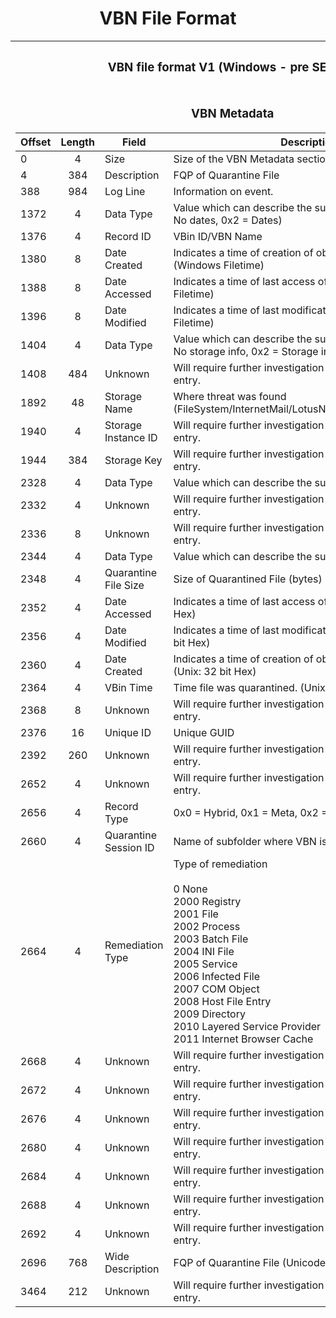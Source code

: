 <style>
h1 {
  text-align: center;
}

h2 {
  text-align: center;
}

h3 {
  text-align: center;
}

h4 {
  text-align: center;
}

h5 {
  text-align: center;
}
</style>

<p>
<h1>VBN File Format</h1>
</p>

<table width="1500">
<tr><th><h3>VBN file format V1 (Windows - pre SEP 12)</h3></th><th><h3>VBN file format V2 (Windows - SEP 12 +)</h3></th><th><h3>VBN file format V2 (Linux - SEP 12 +)</h3></th></tr>
<tr valign="top"><td>

<p align="center">
<h3>VBN Metadata</h3>
</p>

| Offset | Length | Field                 | Description                                                                              |
| ------ | :----: | --------------------- | ---------------------------------------------------------------------------------------- |
| 0      | 4      | Size                  | Size of the VBN Metadata section, 0xe5c                                                  |
| 4      | 384    | Description           | FQP of Quarantine File                                                                   |
| 388    | 984    | Log Line              | Information on event.                                                                    |
| 1372   | 4      | Data Type             | Value which can describe the subsequent data. (0x1 = No dates, 0x2 = Dates)              |
| 1376   | 4      | Record ID             | VBin ID/VBN Name                                                                         |
| 1380   | 8      | Date Created          | Indicates a time of creation of object on the file system. (Windows Filetime)            |
| 1388   | 8      | Date Accessed         | Indicates a time of last access of an object. (Windows Filetime)                         |
| 1396   | 8      | Date Modified         | Indicates a time of last modification of content. (Windows Filetime)                     |
| 1404   | 4      | Data Type             | Value which can describe the subsequent data. (0x0 = No storage info, 0x2 = Storage info |
| 1408   | 484    | Unknown               | Will require further investigation as to the purpose of this entry.                      |
| 1892   | 48     | Storage Name          | Where threat was found (FileSystem/InternetMail/LotusNotes/MicrosoftExchange)            |
| 1940   | 4      | Storage Instance ID   | Will require further investigation as to the purpose of this entry.                      |
| 1944   | 384    | Storage Key           | Will require further investigation as to the purpose of this entry.                      |
| 2328   | 4      | Data Type             | Value which can describe the subsequent data.                                            |
| 2332   | 4      | Unknown               | Will require further investigation as to the purpose of this entry.                      |
| 2336   | 8      | Unknown               | Will require further investigation as to the purpose of this entry.                      |
| 2344   | 4      | Data Type             | Value which can describe the subsequent data.                                            |
| 2348   | 4      | Quarantine File Size  | Size of Quarantined File (bytes)                                                         |
| 2352   | 4      | Date Accessed         | Indicates a time of last access of an object. (Unix: 32 bit Hex)                         |
| 2356   | 4      | Date Modified         | Indicates a time of last modification of content. (Unix: 32 bit Hex)                     |
| 2360   | 4      | Date Created          | Indicates a time of creation of object on the file system. (Unix: 32 bit Hex)            |
| 2364   | 4      | VBin Time             | Time file was quarantined. (Unix: 32 bit Hex)                                            |
| 2368   | 8      | Unknown               | Will require further investigation as to the purpose of this entry.                      |
| 2376   | 16     | Unique ID             | Unique GUID                                                                              |
| 2392   | 260    | Unknown               | Will require further investigation as to the purpose of this entry.                      |
| 2652   | 4      | Unknown               | Will require further investigation as to the purpose of this entry.                      |
| 2656   | 4      | Record Type           | 0x0 = Hybrid, 0x1 = Meta, 0x2 = Quarantine                                               |
| 2660   | 4      | Quarantine Session ID | Name of subfolder where VBN is stored                                                    |
| 2664   | 4      | Remediation Type      | Type of remediation<br><br>0 None<br>2000 Registry<br>2001 File<br>2002 Process<br>2003 Batch File<br>2004 INI File<br>2005 Service<br>2006 Infected File<br>2007 COM Object<br>2008 Host File Entry<br>2009 Directory<br>2010 Layered Service Provider<br>2011 Internet Browser Cache |
| 2668   | 4      | Unknown               | Will require further investigation as to the purpose of this entry.                      |
| 2672   | 4      | Unknown               | Will require further investigation as to the purpose of this entry.                      |
| 2676   | 4      | Unknown               | Will require further investigation as to the purpose of this entry.                      |
| 2680   | 4      | Unknown               | Will require further investigation as to the purpose of this entry.                      |
| 2684   | 4      | Unknown               | Will require further investigation as to the purpose of this entry.                      |
| 2688   | 4      | Unknown               | Will require further investigation as to the purpose of this entry.                      |
| 2692   | 4      | Unknown               | Will require further investigation as to the purpose of this entry.                      |
| 2696   | 768    | Wide Description      | FQP of Quarantine File (Unicode)                                                         |
| 3464   | 212    | Unknown               | Will require further investigation as to the purpose of this entry.                      |

</td><td>

<p align="center">
<h3>VBN Metadata</h3>
</p>

| Offset | Length | Field                 | Description                                                                              |
| ------ | :----: | --------------------- | ---------------------------------------------------------------------------------------- |
| 0      | 4      | Size                  | Size of the VBN Metadata section, 0x1290                                                 |
| 4      | 384    | Description           | FQP of Quarantine File                                                                   |
| 388    | 2048   | Log Line              | Information on event.                                                                    |
| 2436   | 4      | Data Type             | Value which can describe the subsequent data. (0x1 = No dates, 0x2 = Dates)              |
| 2440   | 4      | Record ID             | VBin ID/VBN Name                                                                         |
| 2444   | 8      | Date Created          | Indicates a time of creation of object on the file system. (Windows Filetime)            |
| 2452   | 8      | Date Accessed         | Indicates a time of last access of an object. (Windows Filetime)                         |
| 2460   | 8      | Date Modified         | Indicates a time of last modification of content. (Windows Filetime)                     |
| 2468   | 4      | Data Type             | Value which can describe the subsequent data. (0x0 = No storage info, 0x2 = Storage info |
| 2472   | 484    | Unknown               | Will require further investigation as to the purpose of this entry.                      |
| 2956   | 48     | Storage Name          | Where threat was found (FileSystem/InternetMail/LotusNotes/MicrosoftExchange)            |
| 3004   | 4      | Storage Instance ID   | Will require further investigation as to the purpose of this entry.                      |
| 3008   | 384    | Storage Key           | Will require further investigation as to the purpose of this entry.                      |
| 3392   | 4      | Data Type             | Value which can describe the subsequent data.                                            |
| 3396   | 4      | Unknown               | Will require further investigation as to the purpose of this entry.                      |
| 3400   | 8      | Unknown               | Will require further investigation as to the purpose of this entry.                      |
| 3408   | 4      | Data Type             | Value which can describe the subsequent data.                                            |
| 3412   | 4      | Quarantine File Size  | Size of Quarantined File (bytes)                                                         |
| 3416   | 8      | Date Accessed         | Indicates a time of last access of an object. (Unix: 32 bit Hex)                         |
| 3424   | 8      | Date Modified         | Indicates a time of last modification of content. (Unix: 32 bit Hex)                     |
| 3432   | 8      | Date Created          | Indicates a time of creation of object on the file system. (Unix: 32 bit Hex)            |
| 3440   | 8      | VBin Time             | Time file was quarantined. (Unix: 32 bit Hex)                                            |
| 3448   | 4      | Unknown               | Will require further investigation as to the purpose of this entry.                      |
| 3452   | 16     | Unique ID             | Unique GUID                                                                              |
| 3468   | 260    | Unknown               | Will require further investigation as to the purpose of this entry.                      |
| 3728   | 4      | Unknown               | Will require further investigation as to the purpose of this entry.                      |
| 3732   | 4      | Record Type           | 0x0 = Hybrid, 0x1 = Meta, 0x2 = Quarantine                                               |
| 3736   | 4      | Quarantine Session ID | Name of subfolder where VBN is stored                                                    |
| 3740   | 4      | Remediation Type      | Type of remediation<br><br>0 None<br>2000 Registry<br>2001 File<br>2002 Process<br>2003 Batch File<br>2004 INI File<br>2005 Service<br>2006 Infected File<br>2007 COM Object<br>2008 Host File Entry<br>2009 Directory<br>2010 Layered Service Provider<br>2011 Internet Browser Cache |
| 3744   | 4      | Unknown               | Will require further investigation as to the purpose of this entry.                      |
| 3748   | 4      | Unknown               | Will require further investigation as to the purpose of this entry.                      |
| 3752   | 4      | Unknown               | Will require further investigation as to the purpose of this entry.                      |
| 3756   | 4      | Unknown               | Will require further investigation as to the purpose of this entry.                      |
| 3760   | 4      | Unknown               | Will require further investigation as to the purpose of this entry.                      |
| 3764   | 4      | Unknown               | Will require further investigation as to the purpose of this entry.                      |
| 3768   | 4      | Unknown               | Will require further investigation as to the purpose of this entry.                      |
| 3772   | 768    | Wide Description      | FQP of Quarantine File (Unicode)                                                         |
| 4540   | 212    | Unknown               | Will require further investigation as to the purpose of this entry.                      |

</td><td>

<p align="center">
<h3>VBN Metadata &#42WIP</h3>
</p>

| Offset | Length | Field                 | Description                                                                              |
| ------ | :----: | --------------------- | ---------------------------------------------------------------------------------------- |
| 0      | 4      | Size                  | Size of the VBN Metadata section, 0x3afc                                                 |
| 4      | 4096   | Description           | FQP of Quarantine File                                                                   |
| 4100   | 1112   | Log Line              | Information on event.                                                                    |
| 5121   | 4      | Data Type             | Value which can describe the subsequent data. (0x1 = No dates, 0x2 = Dates)              |
| 5216   | 4      | Record ID             | VBin ID/VBN Name                                                                         |
| 5220   | 40     | Unknown               | Will require further investigation as to the purpose of this entry.                      |
| 5260   | 4      | Date Modified         | Indicates a time of last modification of content. (Unix: 32 bit Hex)                     |
| 5264   | 4      | Date Created          | Indicates a time of creation of object on the file system. (Unix: 32 bit Hex)            |
| 5268   | 4      | Date Accessed         | Indicates a time of last access of an object. (Unix: 32 bit Hex)                         |
| 5272   | 4      | VBin Time             | Time file was quarantined. (Unix: 32 bit Hex)                                            |
| 5276   | 4      | Data Type             | Value which can describe the subsequent data. (0x0 = No storage info, 0x2 = Storage info |
| 5280   | 452    | Unknown               | Will require further investigation as to the purpose of this entry.                      |
| 5732   | 48     | Storage Name          | Appears to always be FileSystem                                                          |
| 5780   | 4      | Storage Instance ID   | Will require further investigation as to the purpose of this entry.                      |
| 5784   | 4096   | Storage Key           | Will require further investigation as to the purpose of this entry.                      |
| 9880   | 4      | Data Type             | Value which can describe the subsequent data.                                            |
| 9884   | 4      | Unknown               | Will require further investigation as to the purpose of this entry.                      |
| 9888   | 44     | Unknown               | Will require further investigation as to the purpose of this entry.                      |
| 9932   | 4      | Data Type             | Value which can describe the subsequent data.                                            |
| 9936   | 4      | Quarantine File Size  | Size of Quarantined File (bytes)                                                         |
| 9940   | 4      | Date Created          | Indicates a time of creation of object on the file system. (Unix: 32 bit Hex)            |
| 9944   | 4      | Date Accessed         | Indicates a time of last access of an object. (Unix: 32 bit Hex)                         |
| 9948   | 4      | Date Modified         | Indicates a time of last modification of content. (Unix: 32 bit Hex)                     |
| 9952   | 4      | VBin Time             | Time file was quarantined. (Unix: 32 bit Hex)                                            |
| 9956   | 8      | Unknown               | Will require further investigation as to the purpose of this entry.                      |
| 9964   | 16     | Unique ID             | Unique GUID                                                                              |
| 9980   | 4096   | Unknown               | Will require further investigation as to the purpose of this entry.                      |
| 14076  | 4      | Unknown               | Will require further investigation as to the purpose of this entry.                      |
| 14080  | 4      | Record Type           | 0x0 = Hybrid, 0x1 = Meta, 0x2 = Quarantine                                               |
| 14084  | 4      | Quarantine Session ID | Name of subfolder where VBN is stored                                                    |
| 14088  | 4      | Remediation Type      | Type of remediation<br><br>0 None<br>2000 Registry<br>2001 File<br>2002 Process<br>2003 Batch File<br>2004 INI File<br>2005 Service<br>2006 Infected File<br>2007 COM Object<br>2008 Host File Entry<br>2009 Directory<br>2010 Layered Service Provider<br>2011 Internet Browser Cache |
| 14092  | 4      | Unknown               | Will require further investigation as to the purpose of this entry.                      |
| 14096  | 4      | Unknown               | Will require further investigation as to the purpose of this entry.                      |
| 14100  | 4      | Unknown               | Will require further investigation as to the purpose of this entry.                      |
| 14104  | 4      | Unknown               | Will require further investigation as to the purpose of this entry.                      |
| 14108  | 4      | Unknown               | Will require further investigation as to the purpose of this entry.                      |
| 14112  | 4      | Unknown               | Will require further investigation as to the purpose of this entry.                      |
| 14116  | 4      | Unknown               | Will require further investigation as to the purpose of this entry.                      |
| 14120  | 768    | Wide Description      | FQP of Quarantine File (Unicode)                                                         |
| 14888  | 212    | Unknown               | Will require further investigation as to the purpose of this entry.                      |


</td></tr></table>

<p>
<h2>The following sections are XORed with 0x5A. The Record Type determines what comes next.</h2>
</p>

<table width="1750">
<tr><th><h3>Record Type 0</h3></th><th><h3>Record Type 1</h3></th><th><h3>Record Type 2</h3></th></tr>
<tr valign="top"><td>

### QData Location (Optional)

| Offset | Length           | Field                    | Description                                                         |
| ------ | :--------------: | ------------------------ | ------------------------------------------------------------------- |
| 0      | 8                | Header                   | QData location header, 0x6aaaa20ce                                  |
| 8      | 8                | Data Offset              | Offset to start of quarantine data                                  |
| 16     | 8                | Data Size                | Size of quarantine data                                             |
| 24     | 4                | EOF                      | Size from end of quarantine data to EOF                             |
| 28     | Data Offset - 28 | Unknown                  | Will require further investigation as to the purpose of this entry. |

### Quarantine Data

| Offset | Length | Field | Description     |
| ------ | :----: | ----- | --------------- |
| 0      | Varies | Data  | Quarantine data |

### QData Info (Optional)

| Offset | Length               | Field           | Description                                      |
| ------ | :------------------: | --------------- | ------------------------------------------------ |
| 0      | 8                    | Header          | QData info header                                |
| 8      | 8                    | QData Info Size | Size of QData info                               |
| 16     | QData Info Size - 16 | QData           | Additional information about the quarantine data |

</td><td>

### Quarantine File Metadata

The quarantine file metadata appears to be in ASN.1 format. It is comprised of a series of tags.

| Code | Value Length | Extra Data                                                                        |
| ---- | :----------: | --------------------------------------------------------------------------------- |
| 0x01 | 1            | None                                                                              |
| 0x0A | 1            | None                                                                              |
| 0x03 | 4            | None                                                                              |
| 0x06 | 4            | None                                                                              |
| 0x04 | 8            | None                                                                              |
| 0x07 | 4            | NUL-terminated ASCII String (of length controlled by dword following 0x07 code)   |
| 0x08 | 4            | NUL-terminated Unicode String (of length controlled by dword following 0x08 code) |
| 0x09 | 4            | Container (of length controlled by dword following 0x09 code)                     |
| 0x0F | 16           | None                                                                              |
| 0x10 | 16           | None                                                                              |

</td><td>

### Quarantine File Metadata Header

| Offset | Length   | Field                    | Description                                   |
| ------ | :------: | ------------------------ | --------------------------------------------- |
| 0      | 8        | QFM Header               | Header is always 0000000000000000             |
| 8      | 8        | QFM Header Size          | Size, in bytes, of the QFM header             |
| 16     | 8        | QFM Size                 | Size, in bytes, of the QFM                    |
| 24     | 8        | QFM Size + Header Size   | Size, in bytes, of the QFM and header         |
| 32     | 8        | End of QFM to End of VBN | Size, in bytes, from end of QFM to end of VBN |
| 40     | QFM Size | Quarntine File Metadata  | Quarantine File Metadata                      |

### Quarantine File Metadata

The quarantine file metadata appears to be in ASN.1 format. It is comprised of a series of tags.

| Code | Value Length | Extra Data                                                                        |
| ---- | :----------: | --------------------------------------------------------------------------------- |
| 0x01 | 1            | None                                                                              |
| 0x0A | 1            | None                                                                              |
| 0x03 | 4            | None                                                                              |
| 0x06 | 4            | None                                                                              |
| 0x04 | 8            | None                                                                              |
| 0x07 | 4            | NUL-terminated ASCII String (of length controlled by dword following 0x07 code)   |
| 0x08 | 4            | NUL-terminated Unicode String (of length controlled by dword following 0x08 code) |
| 0x09 | 4            | Container (of length controlled by dword following 0x09 code)                     |
| 0x0F | 16           | None                                                                              |
| 0x10 | 16           | None                                                                              |


### Quarantine File Info

The quarantine file info appears to be in ASN.1 format. It is comprised of a series of tags.

| Offset | Length | Field                                  | Description               |
| ------ | :----: | -------------------------------------- | ----------------------------------------------------------- |
| 0      | 1      | Tag1                                   | ASN.1 tag (can be 0x03 or 0x06)                             |
| 1      | 4      | Tag1 Value                             | Value length of ASN.1 tag                                   |
| 5      | 1      | Tag2                                   | ASN.1 tag                                                   |
| 6      | 1      | Tag2 Value                             | Value length of ASN.1 tag (value can be 0x00 or 0x01)       |
| 7      | 1      | Tag3 (Optional)                        | ASN.1 tag (if Tag2 Value is 0x01, Tag3 can be 0x08 or 0x0A) | 
| 8      | 4      | SHA1 Hash Length (Optional)            | Length of SHA1 (if Tag3 is 0x08, data will be present)      |
| 12     | 82     | SHA1 (Optional)                        | SHA1 of quarantine data                                     |
| 94     | 1      | Tag4 (Optional)                        | ASN.1 tag, always 0x03                                      |
| 95     | 4      | Tag4 Value (Optional)                  | Value length of ASN.1 tag                                   |
| 99     | 1      | Tag5 (Optional)                        | ASN.1 tag, always 0x03                                      |
| 100    | 4      | Tag5 Value (Optional)                  | Value length of ASN.1 tag                                   |
| 104    | 1      | Tag6 (Optional)                        | ASN.1 tag, always 0x09                                      |
| 105    | 4      | Quarantine Data Size Length (Optional) | Length of quarantine data size                              |
| 109    | 8      | Quarantine Data Size (Optional)        | Size of quarantine data                                     |

The next tag determines what comes next. There are two possibilities, 0x08 or 0x09.

### 0x08 (Optional)

Quarantine File Info continued...

| Offset | Lenght    | Field                | Description                 |
| ------ | :-------: | -------------------- | --------------------------- |
| 117    | 1         | Tag                  | ASN.1 tag, 0x08             |
| 118    | 4         | SDDL Size            | Variable length             |
| 122    | SDDL Size | SDDL                 | Security descriptor of file |
| Varies | 1         | Tag                  | ASN.1 tag                   |
| Varies | 4         | Tag Value            | Value length of ASN.1 tag   |
| Varies | 1         | Tag                  | ASN.1 tag                   |
| Varies | 8         | Quarantine Data Size | Size of quarntine data      |

### 0x09

#### Quarantine Data

The quarantine file is broken into chunks of data XORed with 0xA5. This continues until the last chunk divider.

| Offset | Lenght     | Field                | Description                   |
| ------ | :--------: | -------------------- | ----------------------------- |
| 0      | 1          | Tag                  | ASN.1 tag, 0x09               |
| 1      | 4          | Chunk Size           | Variable length               |
| 5      | Chunk Size | Data                 | Quarantine data XORed with A5 |

If the 0x08 tag is not present, there can be two additional structures included with the quarantine data.  
For now, I have labeled them as Junk Header and Junk Footer.

#### Junk Header/Footer (Optional)

| Offset | Lenght                | Field                            | Description                                                         |
| ------ | :-------------------: | -------------------------------- | ------------------------------------------------------------------- |
| 0      | 8                     | Unknown                          | Will require further investigation as to the purpose of this entry. |
| 8      | 8                     | Junk Data Size                   | Size of junk data                                                   |
| 16     | Junk Data Size        | Unknown                          | Will require further investigation as to the purpose of this entry. |
| Varies | 12                    | Unknown                          | Will require further investigation as to the purpose of this entry. |
| Varies | 4                     | Quarantine Data Size             | Size of quarantined data                                            |
| Varies | 8                     | Unknown                          | Will require further investigation as to the purpose of this entry. |
| Varies | Quarantine Data Size  | Quarantine Data                  | Quarantined data                                                    |
| Varies | 8                     | Junk Footer Data Type (Optional) | 0x02 = ?, 0x04 = ADS, 0x07 = ?                                      |
| Varies | 8                     | Junk Footer Data Size (Optional) | Size of junk footer data                                            |
| Varies | 4                     | ADS Name Size (Optional)         | Size of ADS name field                                              |
| Varies | ADS Name Size         | ADS Name (Optional)              | Name of Alternate Data Stream                                       |
| Varies | Junk Footer Data Size | Junk Footer Data (Optional)      | Data, varies by type                                                |

</td></tr></table>